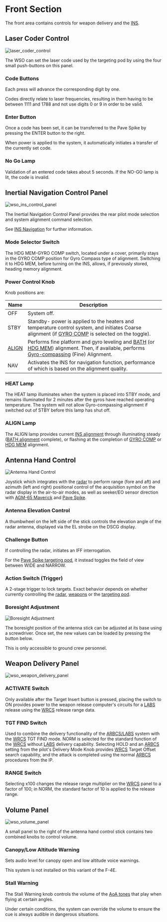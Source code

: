 # Front Section

The front area contains controls for weapon delivery and the [INS](../../../systems/nav_com/ins.md).

## Laser Coder Control

![laser_coder_control](../../../img/laser_coder_control.jpg)

The WSO can set the laser code used by the targeting pod by using the four small
push-buttons on this panel.

### Code Buttons

Each press will advance the corresponding digit by one.

Codes directly relate to laser frequencies, resulting in them having to be
between 1111 and 1788 and not use digits 0 or 9 in order to be valid.

### Enter Button

Once a code has been set, it can be transferred to the Pave Spike by pressing
the ENTER button to the right.

When power is applied to the system, it automatically initiates a transfer of
the currently set code.

### No Go Lamp

Validation of an entered code takes about 5 seconds. If the NO-GO lamp is lit,
the code is invalid.

## Inertial Navigation Control Panel

![wso_ins_control_panel](../../../img/wso_ins_control_panel.jpg)

The Inertial Navigation Control Panel provides the rear pilot mode selection and
system alignment command selection.

See [INS Navigation](../../../systems/nav_com/ins.md) for further information.

### Mode Selector Switch

The HDG MEM-GYRO COMP switch, located under a cover, primarily stays in the GYRO
COMP position for Gyro Compass type of alignment. Switching it to HDG MEM,
before turning on the INS, allows, if previously stored, heading memory
alignment.

### Power Control Knob

Knob positions are:

| Name                                                       | Description                                                                                                                                                                                                                                                                                                                  |
|------------------------------------------------------------|------------------------------------------------------------------------------------------------------------------------------------------------------------------------------------------------------------------------------------------------------------------------------------------------------------------------------|
| OFF                                                        | System off.                                                                                                                                                                                                                                                                                                                  |
| STBY                                                       | Standby- power is applied to the heaters and temperature control system, and initiates Coarse alignment (if [GYRO COMP](../../../systems/nav_com/ins.md#gyrocompass-alignment) is selected on the toggle).                                                                                                                   |
| [ALIGN](../../../systems/nav_com/ins.md#alignment-options) | Performs fine platform and gyro leveling and [BATH](../../../systems/nav_com/ins.md#best-available-true-heading) (or [HDG MEM](../../../systems/nav_com/ins.md#heading-memory-alignment)) alignment. Then, if available, performs [Gyro-compassing](../../../systems/nav_com/ins.md#gyrocompass-alignment) (Fine) Alignment. |
| NAV                                                        | Activates the INS for navigation function, performance of which is based on the alignment quality.                                                                                                                                                                                                                           |

### HEAT Lamp

The HEAT lamp illuminates when the system is placed into STBY mode, and remains
illuminated for 2 minutes after the gyros have reached operating temperature.
The system will not allow Gyro-compassing alignment if switched out of STBY
before this lamp has shut off.

### ALIGN Lamp

The ALIGN lamp provides current [INS alignment](../../../systems/nav_com/ins.md#alignment-options)
through illuminating
steady ([BATH alignment](../../../systems/nav_com/ins.md#best-available-true-heading) complete), or
flashing at the completion of [GYRO COMP](../../../systems/nav_com/ins.md#gyrocompass-alignment)
or [HDG MEM](../../../systems/nav_com/ins.md#heading-memory-alignment)
alignment.

## Antenna Hand Control

![Antenna Hand Control](../../../img/wso_antenna_hand_control.jpg)

Joystick which integrates with the [radar](../../../systems/radar.md) to perform range (fore and
aft) and azimuth (left and right) positional control of the acquisition symbol on the radar
display in the air-to-air modes, as well as seeker/EO sensor direction
with [AGM-65 Maverick](../../../stores/air_to_ground/missiles/maverick.md)
and [Pave Spike](../../../systems/weapon_systems/pave_spike/overview.md).

### Antenna Elevation Control

A thumbwheel on the left side of the stick controls the elevation
angle of the radar antenna, displayed via the EL strobe on the DSCG display.

### Challenge Button

If controlling the radar, initiates an IFF interrogation.

For the [Pave Spike targeting pod](../../../systems/weapon_systems/pave_spike/overview.md), it
instead toggles the field of view between WIDE and NARROW.

### Action Switch (Trigger)

A 2-stage trigger to lock targets. Exact behavior depends on whether
currently controlling the [radar](../../../systems/radar.md), [weapons](../../../stores/overview.md)
or the [targeting pod](../../../systems/weapon_systems/pave_spike/overview.md).

### Boresight Adjustment

![Boresight Adjustment](../../../img/wso_antenna_stick_adjustment.jpg)

The boresight position of the antenna stick can be adjusted at
its base using a screwdriver. Once set, the new values can be
loaded by pressing the button below.

This is only accessible to ground crew personnel.

## Weapon Delivery Panel

![wso_weapon_delivery_panel](../../../img/wso_weapon_delivery_panel.jpg)

### ACTIVATE Switch

Only available after the Target Insert button is pressed, placing the switch to
ON provides power to the weapon release computer's circuits for
a [LABS](../../../systems/weapon_systems/arbcs.md) release
using the [WRCS](../../../systems/weapon_systems/wrcs.md) release range data.

### TGT FIND Switch

Used to combine the delivery functionality of
the [ARBCS/LABS](../../../systems/weapon_systems/arbcs.md) system with the
[WRCS](../../../systems/weapon_systems/wrcs.md) TGT FIND mode. NORM is selected for the standard
function of the [WRCS](../../../systems/weapon_systems/wrcs.md)
without [LABS](../../../systems/weapon_systems/arbcs.md) delivery capability. Selecting HOLD and
an [ARBCS](../../../systems/weapon_systems/arbcs.md) setting from the
pilot's Delivery Mode Knob provides [WRCS](../../../systems/weapon_systems/wrcs.md) Target Offset
search capability, and the attack is completed using the
normal [ARBCS](../../../systems/weapon_systems/arbcs.md) procedures from the IP.

### RANGE Switch

Selecting x100 changes the release range multiplier on
the [WRCS](../../../systems/weapon_systems/wrcs.md) panel to a
factor of 100; in NORM, the standard factor of 10 is applied to the release
range.

## Volume Panel

![wso_volume_panel](../../../img/wso_volume_panel.jpg)

A small panel to the right of the antenna hand control stick contains two
combined knobs to control volume.

### Canopy/Low Altitude Warning

Sets audio level for canopy open and low altitude voice warnings.

This system is not installed on this variant of the F-4E.

### Stall Warning

The Stall Warning knob controls the volume of
the [AoA tones](../../../systems/flight_controls_gear/flight_controls.md#aural-tone-system) that
play when flying at certain angles.

Under certain conditions, the system can override the volume to ensure the cue
is always audible in dangerous situations.
